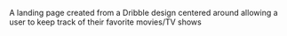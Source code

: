 A landing page created from a Dribble design centered around allowing a user to keep track of their favorite movies/TV shows
